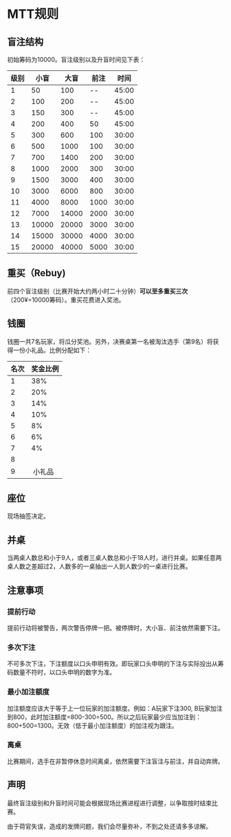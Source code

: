 # MTT规则
## 盲注结构
初始筹码为10000。盲注级别以及升盲时间见下表：

| 级别 | 小盲  | 大盲  | 前注 | 时间  |
|-------|-------|-------|------|-------|
| 1     | 50    | 100   | --   | 45:00 |
| 2     | 100   | 200   | --   | 45:00 |
| 3     | 150   | 300   | --   | 45:00 |
| 4     | 200   | 400   | 50   | 45:00 |
| 5     | 300   | 600   | 100  | 30:00 |
| 6     | 500   | 1000  | 100  | 30:00 |
| 7     | 700   | 1400  | 200  | 30:00 |
| 8     | 1000  | 2000  | 300  | 30:00 |
| 9     | 1500  | 3000  | 400  | 30:00 |
| 10    | 3000  | 6000  | 800  | 30:00 |
| 11    | 4000  | 8000  | 1000 | 30:00 |
| 12    | 7000  | 14000 | 2000 | 30:00 |
| 13    | 10000 | 20000 | 3000 | 30:00 |
| 14    | 15000 | 30000 | 4000 | 30:00 |
| 15    | 20000 | 40000 | 5000 | 30:00 |

## 重买（Rebuy)
前四个盲注级别（比赛开始大约两小时二十分钟）__可以至多重买三次__（200¥=10000筹码）。重买花费进入奖池。
## 钱圈
钱圈一共7名玩家，将瓜分奖池。另外，决赛桌第一名被淘汰选手（第9名）将获得一份小礼品。比例分配如下：

| 名次 | 奖金比例 |
|------|----------|
| 1    | 38%      |
| 2    | 20%      |
| 3    | 14%      |
| 4    | 10%      |
| 5    |  8%      |
| 6    |  6%      |
| 7    |  4%      |
| 8    |  <del> </del>|
| 9    |  小礼品   |


## 座位
现场抽签决定。
## 并桌
当两桌人数总和小于9人，或者三桌人数总和小于18人时，进行并桌。如果任意两桌人数之差超过2，人数多的一桌抽出一人到人数少的一桌进行比赛。
## 注意事项
### 提前行动

提前行动将被警告，两次警告停牌一把。被停牌时，大小盲、前注依然需要下注。

### 多次下注
不可多次下注，下注额度以口头申明有效。即玩家口头申明的下注与实际投出从筹码数量不符时，以口头申明的数字为准。

### 最小加注额度
加注额度应该大于等于上一位玩家的加注额度。例如：A玩家下注300, B玩家加注到800，此时加注额度=800-300=500。所以之后玩家最少应当加注到：800+500=1300。无效（低于最小加注额度）的加注视为跟注。

### 离桌
比赛期间，选手在非暂停休息时间离桌，依然需要下注盲注与前注，并自动弃牌。
## 声明
最终盲注级别和升盲时间可能会根据现场比赛进程进行调整，以争取按时结束比赛。

由于荷官失误，造成的发牌问题，我们会尽量弥补，不到之处还请多多谅解。
